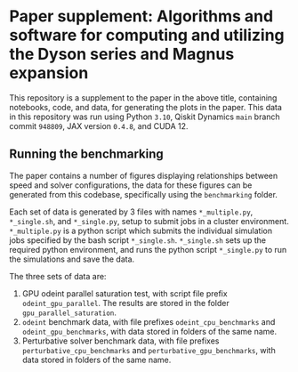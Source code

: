 # Paper supplement: Algorithms and software for computing and utilizing the Dyson series and Magnus expansion

This repository is a supplement to the paper in the above title, containing notebooks, code, and
data, for generating the plots in the paper. This data in this repository was run using Python
`3.10`, Qiskit Dynamics `main` branch commit `948809`, JAX version `0.4.8`, and CUDA 12.

## Running the benchmarking

The paper contains a number of figures displaying relationships between speed and solver
configurations, the data for these figures can be generated from this codebase, specifically using
the `benchmarking` folder.

Each set of data is generated by 3 files with names `*_multiple.py`, `*_single.sh`, and `*_single.py`,
setup to submit jobs in a cluster environment. `*_multiple.py` is a python script which submits
the individual simulation jobs specified by the bash script `*_single.sh`. `*_single.sh` sets up
the required python environment, and runs the python script `*_single.py` to run the simulations
and save the data.

The three sets of data are:
1. GPU odeint parallel saturation test, with script file prefix `odeint_gpu_parallel`. The results are 
   stored in the folder `gpu_parallel_saturation`.
2. `odeint` benchmark data, with file prefixes `odeint_cpu_benchmarks` and `odeint_gpu_benchmarks`,
   with data stored in folders of the same name.
3. Perturbative solver benchmark data, with file prefixes `perturbative_cpu_benchmarks` and 
   `perturbative_gpu_benchmarks`, with data stored in folders of the same name.